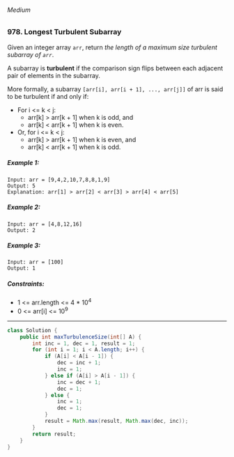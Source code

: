 ###### Medium

### 978. Longest Turbulent Subarray

Given an integer array `arr`, return _the length of a maximum size turbulent subarray of `arr`_.

A subarray is **turbulent** if the comparison sign flips between each adjacent pair of elements in the subarray.

More formally, a subarray `[arr[i], arr[i + 1], ..., arr[j]]` of arr is said to be turbulent if and only if:

- For i <= k < j:
  - arr[k] > arr[k + 1] when k is odd, and
  - arr[k] < arr[k + 1] when k is even.
- Or, for i <= k < j:
  - arr[k] > arr[k + 1] when k is even, and
  - arr[k] < arr[k + 1] when k is odd.
 

##### Example 1:
```
Input: arr = [9,4,2,10,7,8,8,1,9]
Output: 5
Explanation: arr[1] > arr[2] < arr[3] > arr[4] < arr[5]
```
##### Example 2:
```
Input: arr = [4,8,12,16]
Output: 2
```
##### Example 3:
```
Input: arr = [100]
Output: 1
``` 

##### Constraints:

- 1 <= arr.length <= 4 * 10<sup>4</sup>
- 0 <= arr[i] <= 10<sup>9</sup>

***

```java
class Solution {
    public int maxTurbulenceSize(int[] A) {
        int inc = 1, dec = 1, result = 1;
        for (int i = 1; i < A.length; i++) {
            if (A[i] < A[i - 1]) {
                dec = inc + 1;
                inc = 1;
            } else if (A[i] > A[i - 1]) {
                inc = dec + 1;
                dec = 1;
            } else {
                inc = 1;
                dec = 1;
            }
            result = Math.max(result, Math.max(dec, inc));
        }
        return result;
    }
}
```
